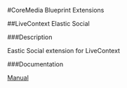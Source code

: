 #CoreMedia Blueprint Extensions

##LiveContext Elastic Social

###Description

Eastic Social extension for LiveContext

###Documentation

[Manual](https://documentation.coremedia.com/lc2/current/manuals/coremedia-en/webhelp/content/UsingBlueprintElasticSocial.html)
